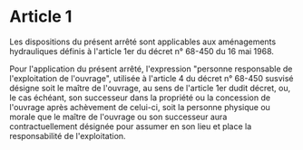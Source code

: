 # Article 1

Les dispositions du présent arrêté sont applicables aux aménagements hydrauliques définis à l'article 1er du décret n° 68-450 du 16 mai 1968.

Pour l'application du présent arrêté, l'expression "personne responsable de l'exploitation de l'ouvrage", utilisée à l'article 4 du décret n° 68-450 susvisé désigne soit le maître de l'ouvrage, au sens de l'article 1er dudit décret, ou, le cas échéant, son successeur dans la propriété ou la concession de l'ouvrage après achèvement de celui-ci, soit la personne physique ou morale que le maître de l'ouvrage ou son successeur aura contractuellement désignée pour assumer en son lieu et place la responsabilité de l'exploitation.

